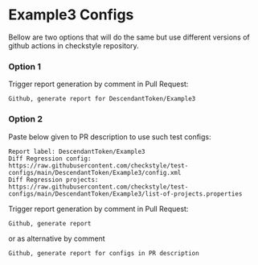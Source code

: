 # Example3 Configs

Bellow are two options that will do the same but use different versions
of github actions in checkstyle repository.


### Option 1
Trigger report generation by comment in Pull Request:
```
Github, generate report for DescendantToken/Example3
```

### Option 2

Paste below given to PR description to use such test configs:
```
Report label: DescendantToken/Example3
Diff Regression config: https://raw.githubusercontent.com/checkstyle/test-configs/main/DescendantToken/Example3/config.xml
Diff Regression projects: https://raw.githubusercontent.com/checkstyle/test-configs/main/DescendantToken/Example3/list-of-projects.properties
```

Trigger report generation by comment in Pull Request:
```
Github, generate report
```
or as alternative by comment
```
Github, generate report for configs in PR description
```
